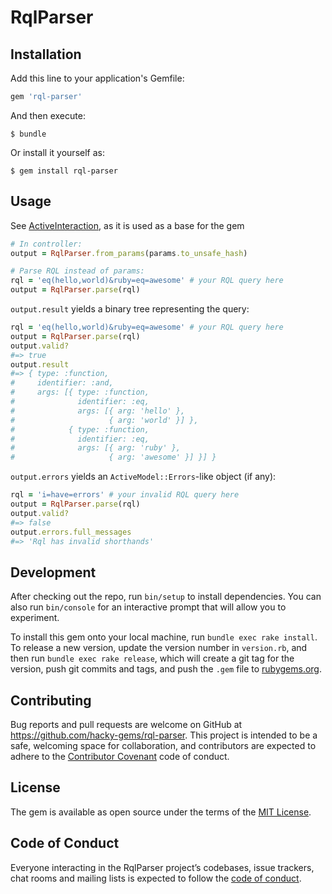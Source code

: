 # RqlParser

## Installation

Add this line to your application's Gemfile:

```ruby
gem 'rql-parser'
```

And then execute:

```
$ bundle
```

Or install it yourself as:

```
$ gem install rql-parser
```

## Usage

See [ActiveInteraction](https://github.com/AaronLasseigne/active_interaction), as it is used as a base for the gem

```ruby
# In controller:
output = RqlParser.from_params(params.to_unsafe_hash)

# Parse RQL instead of params: 
rql = 'eq(hello,world)&ruby=eq=awesome' # your RQL query here
output = RqlParser.parse(rql)
```

`output.result` yields a binary tree representing the query:

```ruby
rql = 'eq(hello,world)&ruby=eq=awesome' # your RQL query here
output = RqlParser.parse(rql)
output.valid?
#=> true
output.result
#=> { type: :function,
#     identifier: :and,
#     args: [{ type: :function,
#              identifier: :eq,
#              args: [{ arg: 'hello' },
#                     { arg: 'world' }] },
#            { type: :function,
#              identifier: :eq,
#              args: [{ arg: 'ruby' },
#                     { arg: 'awesome' }] }] }
```

`output.errors` yields an `ActiveModel::Errors`-like object (if any):
```ruby
rql = 'i=have=errors' # your invalid RQL query here
output = RqlParser.parse(rql)
output.valid?
#=> false
output.errors.full_messages
#=> 'Rql has invalid shorthands'
```
## Development

After checking out the repo, run `bin/setup` to install dependencies. You can also run `bin/console` for an interactive prompt that will allow you to experiment.

To install this gem onto your local machine, run `bundle exec rake install`. To release a new version, update the version number in `version.rb`, and then run `bundle exec rake release`, which will create a git tag for the version, push git commits and tags, and push the `.gem` file to [rubygems.org](https://rubygems.org).

## Contributing

Bug reports and pull requests are welcome on GitHub at https://github.com/hacky-gems/rql-parser. This project is intended to be a safe, welcoming space for collaboration, and contributors are expected to adhere to the [Contributor Covenant](http://contributor-covenant.org) code of conduct.

## License

The gem is available as open source under the terms of the [MIT License](https://opensource.org/licenses/MIT).

## Code of Conduct

Everyone interacting in the RqlParser project’s codebases, issue trackers, chat rooms and mailing lists is expected to follow the [code of conduct](https://github.com/hacky-gems/rql-parser/blob/master/CODE_OF_CONDUCT.md).
